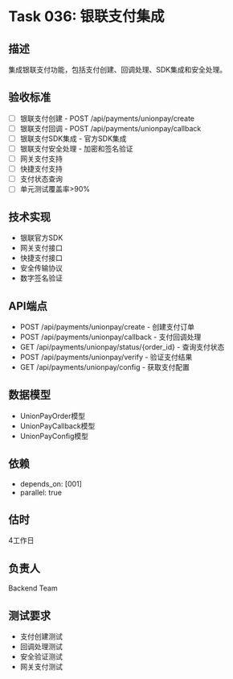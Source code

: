# Task 036: 银联支付集成

## 描述
集成银联支付功能，包括支付创建、回调处理、SDK集成和安全处理。

## 验收标准
- [ ] 银联支付创建 - POST /api/payments/unionpay/create
- [ ] 银联支付回调 - POST /api/payments/unionpay/callback
- [ ] 银联支付SDK集成 - 官方SDK集成
- [ ] 银联支付安全处理 - 加密和签名验证
- [ ] 网关支付支持
- [ ] 快捷支付支持
- [ ] 支付状态查询
- [ ] 单元测试覆盖率>90%

## 技术实现
- 银联官方SDK
- 网关支付接口
- 快捷支付接口
- 安全传输协议
- 数字签名验证

## API端点
- POST /api/payments/unionpay/create - 创建支付订单
- POST /api/payments/unionpay/callback - 支付回调处理
- GET /api/payments/unionpay/status/{order_id} - 查询支付状态
- POST /api/payments/unionpay/verify - 验证支付结果
- GET /api/payments/unionpay/config - 获取支付配置

## 数据模型
- UnionPayOrder模型
- UnionPayCallback模型
- UnionPayConfig模型

## 依赖
- depends_on: [001]
- parallel: true

## 估时
4工作日

## 负责人
Backend Team

## 测试要求
- 支付创建测试
- 回调处理测试
- 安全验证测试
- 网关支付测试